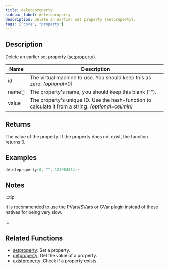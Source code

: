 ```yaml
---
title: deleteproperty
sidebar_label: deleteproperty
description: Delete an earlier set property (setproperty).
tags: ["core", "property"]
---
```


<LowercaseNote />

## Description

Delete an earlier set property ([setproperty](setproperty)).

| Name   | Description                                                                                         |
| ------ | --------------------------------------------------------------------------------------------------- |
| id     | The virtual machine to use. You should keep this as zero. *(optional=0)*                            |
| name[] | The property's name, you should keep this blank ("").                                               |
| value  | The property's unique ID. Use the hash-function to calculate it from a string. *(optional=cellmin)* |

## Returns

The value of the property. If the property does not exist, the function returns 0.

## Examples

```c
deleteproperty(0, "", 123984334);
```

## Notes

:::tip

It is recommended to use the PVars/SVars or GVar plugin instead of these natives for being very slow.

:::

## Related Functions

- [setproperty](setproperty): Set a property.
- [getproperty](getproperty): Get the value of a property.
- [existproperty](existproperty): Check if a property exists.
